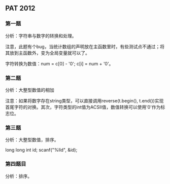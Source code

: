 ## PAT 2012

### 第一题

分析：字符串与数字的转换和处理。

注意，此题有个bug，当统计数组的声明放在主函数里时，有些测试点不通过；将其放到主函数外，变为全局变量就可以了。

字符转换为数值：num = c[0] - '0'; c[i] = num + '0'。

### 第二题

分析：大整型数值的相加

注意：如果将数字存在string类型，可以直接调用reverse(t.begin(), t.end())实现首尾字符的对换。其次，字符类型的int值为ACSII值，数值转换可以使用'0'作为标志位。

### 第三题

分析：大整型数值，排序。

long long int id;
scanf("%lld", &id);


### 第四题目

分析：排序。
